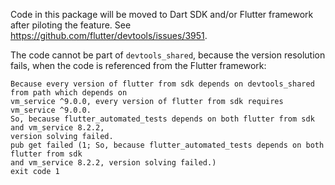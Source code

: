Code in this package will be moved to Dart SDK and/or Flutter framework after piloting the feature.
See https://github.com/flutter/devtools/issues/3951.

The code cannot be part of `devtools_shared`, because
the version resolution fails, when the code is referenced from the Flutter framework:

```
Because every version of flutter from sdk depends on devtools_shared from path which depends on 
vm_service ^9.0.0, every version of flutter from sdk requires vm_service ^9.0.0.
So, because flutter_automated_tests depends on both flutter from sdk and vm_service 8.2.2, 
version solving failed.
pub get failed (1; So, because flutter_automated_tests depends on both flutter from sdk 
and vm_service 8.2.2, version solving failed.)
exit code 1
```
